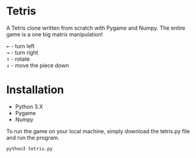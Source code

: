 # Tetris
A Tetris clone written from scratch with Pygame and Numpy. The entire game is a one big matrix manipulation!



<kbd>&#8592;</kbd> - turn left  
<kbd>&#8594;</kbd> - turn right  
<kbd>&#8593;</kbd> - rotate  
<kbd>&#8595;</kbd> - move the piece down  

# Installation
- Python 3.X
- Pygame
- Numpy

To run the game on your local machine, simply download the tetris.py file and run the program.
```bash
python3 tetris.py
```

